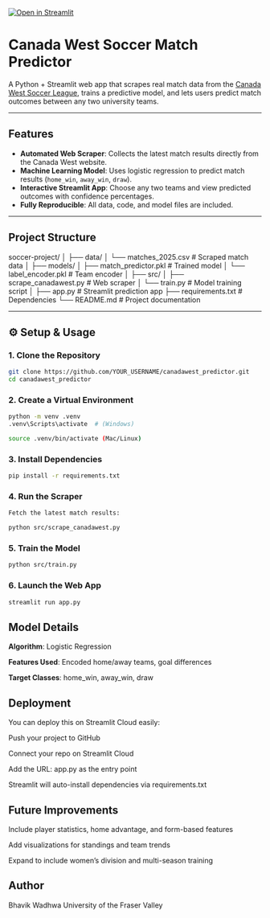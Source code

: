 [![Open in Streamlit](https://static.streamlit.io/badges/streamlit_badge_black_white.svg)](https://football-analytics-ml-v2.streamlit.app)


# Canada West Soccer Match Predictor

A Python + Streamlit web app that scrapes real match data from the [Canada West Soccer League](https://canadawest.org/sports/msoc/2025-26/schedule), trains a predictive model, and lets users predict match outcomes between any two university teams.

---

## Features
- **Automated Web Scraper**: Collects the latest match results directly from the Canada West website.
- **Machine Learning Model**: Uses logistic regression to predict match results (`home_win`, `away_win`, `draw`).
- **Interactive Streamlit App**: Choose any two teams and view predicted outcomes with confidence percentages.
- **Fully Reproducible**: All data, code, and model files are included.

---

## Project Structure
soccer-project/
│
├── data/
│ └── matches_2025.csv # Scraped match data
│
├── models/
│ ├── match_predictor.pkl # Trained model
│ └── label_encoder.pkl # Team encoder
│
├── src/
│ ├── scrape_canadawest.py # Web scraper
│ └── train.py # Model training script
│
├── app.py # Streamlit prediction app
├── requirements.txt # Dependencies
└── README.md # Project documentation


---

## ⚙️ Setup & Usage

### 1. Clone the Repository
```bash
git clone https://github.com/YOUR_USERNAME/canadawest_predictor.git
cd canadawest_predictor
```

### 2. Create a Virtual Environment
```bash 
python -m venv .venv
.venv\Scripts\activate  # (Windows)

source .venv/bin/activate (Mac/Linux)
```
### 3. Install Dependencies
```bash 
pip install -r requirements.txt
```
### 4. Run the Scraper
```bash 
Fetch the latest match results:

python src/scrape_canadawest.py
```
### 5. Train the Model
```bash 
python src/train.py
```
### 6. Launch the Web App
```bash 
streamlit run app.py
```

## Model Details

**Algorithm**: Logistic Regression

**Features Used**: Encoded home/away teams, goal differences

**Target Classes**: home_win, away_win, draw

## Deployment

You can deploy this on Streamlit Cloud
 easily:

Push your project to GitHub

Connect your repo on Streamlit Cloud

Add the URL: app.py as the entry point

Streamlit will auto-install dependencies via requirements.txt

## Future Improvements

Include player statistics, home advantage, and form-based features

Add visualizations for standings and team trends

Expand to include women’s division and multi-season training

## Author

Bhavik Wadhwa
University of the Fraser Valley

